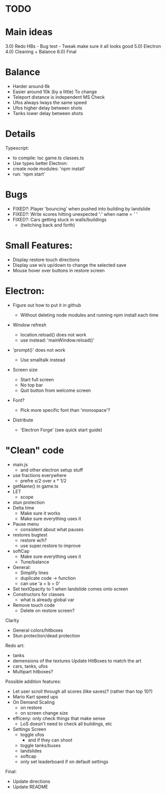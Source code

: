 # TODO

# Main ideas
3.0) Redo HBs
    - Bug test
    - Tweak make sure it all looks good
5.0) Electron
4.0) Cleaning + Balance
6.0) Final

# Balance
- Harder around 6k
- Easier around 10k (by a little)
To change
- Teleport distance is independent MS
Check
- Ufos always lways the same speed
- Ufos higher delay between shots
- Tanks lower delay between shots


# Details
Typescript:
- to compile: tsc game.ts classes.ts
- Use types better
Electron:
- create node modules: 'npm install'
- run: 'npm start'

# Bugs
- FIXED?: Player 'bouncing' when pushed into building by landslide
- FIXED?: Write scores hitting unexpected ':' when name = '   '
- FIXED?: Cars getting stuck in walls/buildings
    - (twitching back and forth)

# Small Features:
- Display restore touch directions
- Display use w/s up/down to change the selected save
- Mouse hover over buttons in restore screen

# Electron:
- Figure out how to put it in github
    - Without deleting node modules and running npm install each time
- Window refresh
    - location.reload() does not work
    - use instead: 'mainWindow.reload()'
- 'prompt()' does not work
    - Use smalltalk instead
- Screen size
    - Start full screen
    - No top bar
    - Quit button from welcome screen

- Font?
    - Pick more specific font than 'monospace'?
- Distribute
    - 'Electron Forge' (see quick start guide)


# "Clean" code
- main.js
    - and other electron setup stuff
- use fractions everywhere
    - prefre x/2 over x * 1/2
- getName() in game.ts
- LET
    - scope
- stun protection
- Delta time
    - Make sure it works
    - Make sure everything uses it
- Pause menu
    - consistent about what pauses
- restores bugtest
    - restore w/h?
    - use super.restore to improve
- softCap
    - Make sure everything uses it
    - Tune/balance
- General:
    - Simplify lines
    - duplicate code -> function
    - can use 'a = b = 0'
- Set textOpacity to 1 when landslide comes onto screen
- Constructors for classes
    - what is already global var
- Remove touch code
    - Delete on restore screen?

Clarity
- General colors/hitboxes
- Stun protection/dead protection

Redo art:
- tanks
- demensions of the textures
Update HitBoxes to match the art
- cars, tanks, ufos
- Multipart hitboxes?

Possible addition features:
- Let user scroll through all scores (like saves)? (rather than top 10?)
- Mario Kart speed ups
- On Demand Scaling
    - on restore
    - on screen change size
- efficeny: only check things that make sense
    - LoS doesn't need to check all buildings, etc
- Settings Screen
    - toggle ufos
        - and if they can shoot
    - toggle tanks/buses
    - landslides
    - softcap
    - only set leaderboard if on default settings

Final:
- Update directions
- Update README
